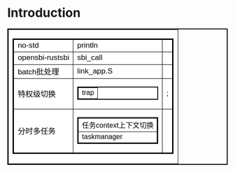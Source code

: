 # Introduction

<html>
<head>
<style>
table { border-collapse: collapse; }
table, th, td { border: 1px solid black; }
</style>
</head>
<body>
<table style="border-width: 2pt; font-size: 14pt;">
<tr>
<td style="font-weight: normal;font-style: normal;font-family: sans-serif;background-color: #FFFFFF;color: #000000;">
  <table style="border-width: 2pt; font-size: 13pt;">
  <tr>
  <td style="font-weight: normal;font-style: normal;font-family: sans-serif;background-color: #FFFFFF;color: #000000;">no-std
  </td>
  <td style="font-weight: normal;font-style: normal;font-family: sans-serif;background-color: #FFFFFF;color: #000000;">println
  </td>
  <td style="font-weight: normal;font-style: normal;font-family: sans-serif;background-color: #FFFFFF;color: #000000;">
  </td>
  </tr>
  <tr>
  <td style="font-weight: normal;font-style: normal;font-family: sans-serif;background-color: #FFFFFF;color: #000000;">opensbi-rustsbi
  </td>
  <td style="font-weight: normal;font-style: normal;font-family: sans-serif;background-color: #FFFFFF;color: #000000;">sbi_call
  </td>
  <td style="font-weight: normal;font-style: normal;font-family: sans-serif;background-color: #FFFFFF;color: #000000;">
  </td>
  </tr>
  <tr>
  <td style="font-weight: normal;font-style: normal;font-family: sans-serif;background-color: #FFFFFF;color: #000000;">batch批处理
  </td>
  <td style="font-weight: normal;font-style: normal;font-family: sans-serif;background-color: #FFFFFF;color: #000000;">link_app.S
  </td>
  <td style="font-weight: normal;font-style: normal;font-family: sans-serif;background-color: #FFFFFF;color: #000000;">
  </td>
  </tr>
  <tr>
  <td style="font-weight: normal;font-style: normal;font-family: sans-serif;background-color: #FFFFFF;color: #000000;">特权级切换
  </td>
  <td style="font-weight: normal;font-style: normal;font-family: sans-serif;background-color: #FFFFFF;color: #000000;">
    <table style="border-width: 2pt; font-size: 12pt;">
    <tr>
    <td style="font-weight: normal;font-style: normal;font-family: sans-serif;background-color: #FFFFFF;color: #000000;">trap
    </td>
    </tr>
    </table>
  </td>
  <td style="font-weight: normal;font-style: normal;font-family: sans-serif;background-color: #FFFFFF;color: #000000;"> <script src="https://gist.github.com/liu0fanyi/50670ba260991b74c36e6fc4a50ee50c.js"></script>;
  </td>
  </tr>
  <tr>
  <td style="font-weight: normal;font-style: normal;font-family: sans-serif;background-color: #FFFFFF;color: #000000;">分时多任务
  </td>
  <td style="font-weight: normal;font-style: normal;font-family: sans-serif;background-color: #FFFFFF;color: #000000;">
    <table style="border-width: 2pt; font-size: 12pt;">
    <tr>
    <td style="font-weight: normal;font-style: normal;font-family: sans-serif;background-color: #FFFFFF;color: #000000;">任务context上下文切换
    </td>
    </tr>
    <tr>
    <td style="font-weight: normal;font-style: normal;font-family: sans-serif;background-color: #FFFFFF;color: #000000;">taskmanager
    </td>
    </tr>
    </table>
  </td>
  <td style="font-weight: normal;font-style: normal;font-family: sans-serif;background-color: #FFFFFF;color: #000000;">
  </td>
  </tr>
  </table>
</td>
</tr>
</table>

</body>
</html>
